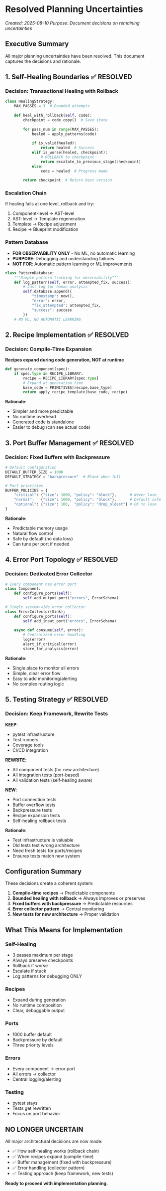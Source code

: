 # Resolved Planning Uncertainties

*Created: 2025-08-10*
*Purpose: Document decisions on remaining uncertainties*

## Executive Summary

All major planning uncertainties have been resolved. This document captures the decisions and rationale.

## 1. Self-Healing Boundaries ✅ RESOLVED

### Decision: Transactional Healing with Rollback

```python
class HealingStrategy:
    MAX_PASSES = 3  # Bounded attempts
    
    def heal_with_rollback(self, code):
        checkpoint = code.copy()  # Save state
        
        for pass_num in range(MAX_PASSES):
            healed = apply_patterns(code)
            
            if is_valid(healed):
                return healed  # Success
            elif is_worse(healed, checkpoint):
                # ROLLBACK to checkpoint
                return escalate_to_previous_stage(checkpoint)
            else:
                code = healed  # Progress made
                
        return checkpoint  # Return best version
```

### Escalation Chain
If healing fails at one level, rollback and try:
1. Component-level → AST-level
2. AST-level → Template regeneration
3. Template → Recipe adjustment
4. Recipe → Blueprint modification

### Pattern Database
- **FOR OBSERVABILITY ONLY** - No ML, no automatic learning
- **PURPOSE**: Debugging and understanding failures
- **NOT FOR**: Automatic pattern learning or ML improvements

```python
class PatternDatabase:
    """Simple pattern tracking for observability"""
    def log_pattern(self, error, attempted_fix, success):
        # Just log for human analysis
        self.database.append({
            "timestamp": now(),
            "error": error,
            "fix_attempted": attempted_fix,
            "success": success
        })
    # NO ML, NO AUTOMATIC LEARNING
```

## 2. Recipe Implementation ✅ RESOLVED

### Decision: Compile-Time Expansion

**Recipes expand during code generation, NOT at runtime**

```python
def generate_component(spec):
    if spec.type in RECIPE_LIBRARY:
        recipe = RECIPE_LIBRARY[spec.type]
        # Expand at generation time
        base_code = PRIMITIVES[recipe.base_type]
        return apply_recipe_template(base_code, recipe)
```

**Rationale**:
- Simpler and more predictable
- No runtime overhead
- Generated code is standalone
- Easier to debug (can see actual code)

## 3. Port Buffer Management ✅ RESOLVED

### Decision: Fixed Buffers with Backpressure

```python
# Default configuration
DEFAULT_BUFFER_SIZE = 1000
DEFAULT_STRATEGY = "backpressure"  # Block when full

# Port priorities
BUFFER_POLICIES = {
    "critical": {"size": 1000, "policy": "block"},      # Never lose
    "normal":   {"size": 1000, "policy": "block"},      # Default safe
    "optional": {"size": 100,  "policy": "drop_oldest"} # OK to lose
}
```

**Rationale**:
- Predictable memory usage
- Natural flow control
- Safe by default (no data loss)
- Can tune per port if needed

## 4. Error Port Topology ✅ RESOLVED

### Decision: Dedicated Error Collector

```python
# Every component has error port
class Component:
    def configure_ports(self):
        self.add_output_port("errors", ErrorSchema)

# Single system-wide error collector
class ErrorCollector(Sink):
    def configure_ports(self):
        self.add_input_port("errors", ErrorSchema)
    
    async def consume(self, error):
        # Centralized error handling
        log(error)
        alert_if_critical(error)
        store_for_analysis(error)
```

**Rationale**:
- Single place to monitor all errors
- Simple, clear error flow
- Easy to add monitoring/alerting
- No complex routing logic

## 5. Testing Strategy ✅ RESOLVED

### Decision: Keep Framework, Rewrite Tests

**KEEP**:
- pytest infrastructure
- Test runners
- Coverage tools
- CI/CD integration

**REWRITE**:
- All component tests (for new architecture)
- All integration tests (port-based)
- All validation tests (self-healing aware)

**NEW**:
- Port connection tests
- Buffer overflow tests
- Backpressure tests
- Recipe expansion tests
- Self-healing rollback tests

**Rationale**:
- Test infrastructure is valuable
- Old tests test wrong architecture
- Need fresh tests for ports/recipes
- Ensures tests match new system

## Configuration Summary

These decisions create a coherent system:

1. **Compile-time recipes** → Predictable components
2. **Bounded healing with rollback** → Always improves or preserves
3. **Fixed buffers with backpressure** → Predictable resources
4. **Error collector pattern** → Central monitoring
5. **New tests for new architecture** → Proper validation

## What This Means for Implementation

### Self-Healing
- 3 passes maximum per stage
- Always preserve checkpoints
- Rollback if worse
- Escalate if stuck
- Log patterns for debugging ONLY

### Recipes
- Expand during generation
- No runtime composition
- Clear, debuggable output

### Ports
- 1000 buffer default
- Backpressure by default
- Three priority levels

### Errors
- Every component → error port
- All errors → collector
- Central logging/alerting

### Testing
- pytest stays
- Tests get rewritten
- Focus on port behavior

## NO LONGER UNCERTAIN

All major architectural decisions are now made:
- ✅ How self-healing works (rollback chain)
- ✅ When recipes expand (compile-time)
- ✅ Buffer management (fixed with backpressure)
- ✅ Error handling (collector pattern)
- ✅ Testing approach (keep framework, new tests)

**Ready to proceed with implementation planning.**